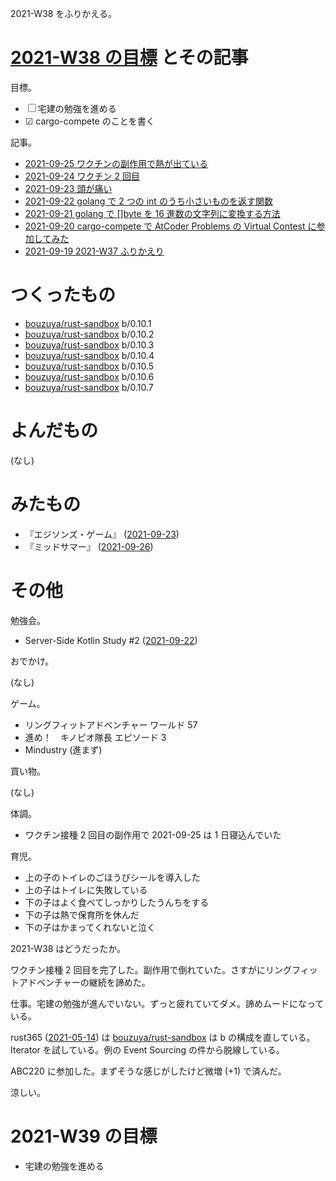 2021-W38 をふりかえる。

# [2021-W38 の目標][2021-09-19] とその記事

目標。

- ☐ 宅建の勉強を進める
- ☑ cargo-compete のことを書く

記事。

- [2021-09-25 ワクチンの副作用で熱が出ている][2021-09-25]
- [2021-09-24 ワクチン 2 回目][2021-09-24]
- [2021-09-23 頭が痛い][2021-09-23]
- [2021-09-22 golang で 2 つの int のうち小さいものを返す関数][2021-09-22]
- [2021-09-21 golang で []byte を 16 進数の文字列に変換する方法][2021-09-21]
- [2021-09-20 cargo-compete で AtCoder Problems の Virtual Contest に参加してみた][2021-09-20]
- [2021-09-19 2021-W37 ふりかえり][2021-09-19]

# つくったもの

- [bouzuya/rust-sandbox] b/0.10.1
- [bouzuya/rust-sandbox] b/0.10.2
- [bouzuya/rust-sandbox] b/0.10.3
- [bouzuya/rust-sandbox] b/0.10.4
- [bouzuya/rust-sandbox] b/0.10.5
- [bouzuya/rust-sandbox] b/0.10.6
- [bouzuya/rust-sandbox] b/0.10.7

# よんだもの

(なし)

# みたもの

- 『エジソンズ・ゲーム』 ([2021-09-23])
- 『ミッドサマー』 ([2021-09-26])

# その他

勉強会。

- Server-Side Kotlin Study #2 ([2021-09-22])

おでかけ。

(なし)

ゲーム。

- リングフィットアドベンチャー ワールド 57
- 進め！　キノピオ隊長 エピソード 3
- Mindustry (進まず)

買い物。

(なし)

体調。

- ワクチン接種 2 回目の副作用で 2021-09-25 は 1 日寝込んでいた

育児。

- 上の子のトイレのごほうびシールを導入した
- 上の子はトイレに失敗している
- 下の子はよく食べてしっかりしたうんちをする
- 下の子は熱で保育所を休んだ
- 下の子はかまってくれないと泣く

2021-W38 はどうだったか。

ワクチン接種 2 回目を完了した。副作用で倒れていた。さすがにリングフィットアドベンチャーの継続を諦めた。

仕事。宅建の勉強が進んでいない。ずっと疲れていてダメ。諦めムードになっている。

rust365 ([2021-05-14]) は [bouzuya/rust-sandbox] は b の構成を直している。 Iterator を試している。例の Event Sourcing の件から脱線している。

ABC220 に参加した。まずそうな感じがしたけど微増 (+1) で済んだ。

涼しい。

# 2021-W39 の目標

- 宅建の勉強を進める

[2021-05-14]: https://blog.bouzuya.net/2021/05/14/
[2021-09-19]: https://blog.bouzuya.net/2021/09/19/
[2021-09-20]: https://blog.bouzuya.net/2021/09/20/
[2021-09-21]: https://blog.bouzuya.net/2021/09/21/
[2021-09-22]: https://blog.bouzuya.net/2021/09/22/
[2021-09-23]: https://blog.bouzuya.net/2021/09/23/
[2021-09-24]: https://blog.bouzuya.net/2021/09/24/
[2021-09-25]: https://blog.bouzuya.net/2021/09/25/
[2021-09-26]: https://blog.bouzuya.net/2021/09/26/
[bouzuya/rust-sandbox]: https://github.com/bouzuya/rust-sandbox
